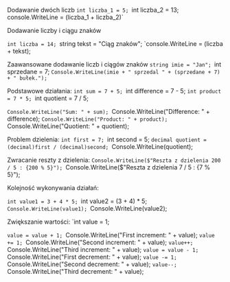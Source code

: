 Dodawanie dwóch liczb
`int liczba_1 = 5;
`int liczba_2 = 13;`
`console.WriteLine = (liczba_1 + liczba_2)`

Dodawanie liczby i ciągu znaków

`int liczba = 14;
`string tekst = "Ciąg znaków";
`console.WriteLine = (liczba + tekst);

Zaawansowane dodawanie liczb i ciągów znaków
`string imie = "Jan";
`int sprzedane = 7;
`Console.WriteLine(imie + " sprzedal " + (sprzedane + 7) + " bułek.");`

Podstawowe działania:
`int sum = 7 + 5;
`int difference = 7 - 5;
`int product = 7 * 5;
`int quotient = 7 / 5;

`Console.WriteLine("Sum: " + sum);
`Console.WriteLine("Difference: " + difference);
`Console.WriteLine("Product: " + product);
`Console.WriteLine("Quotient: " + quotient);

Problem dzielenia:
`int first = 7;
`int second = 5;
`decimal quotient = (decimal)first / (decimal)second;
`Console.WriteLine(quotient);

Zwracanie reszty z dzielenia:
`Console.WriteLine($"Reszta z dzielenia 200 / 5 : {200 % 5}");
`Console.WriteLine($"Reszta z dzielenia 7 / 5 : {7 % 5}");

Kolejność wykonywania działań:

`int value1 = 3 + 4 * 5;
`int value2 = (3 + 4) * 5;
`Console.WriteLine(value1);
`Console.WriteLine(value2);

Zwiększanie wartości:
`int value = 1;

`value = value + 1;
`Console.WriteLine("First increment: " + value);
`value += 1;
`Console.WriteLine("Second increment: " + value);
`value++;
`Console.WriteLine("Third increment: " + value);
`value = value - 1;
`Console.WriteLine("First decrement: " + value);
`value -= 1;
`Console.WriteLine("Second decrement: " + value);
`value--;
`Console.WriteLine("Third decrement: " + value);